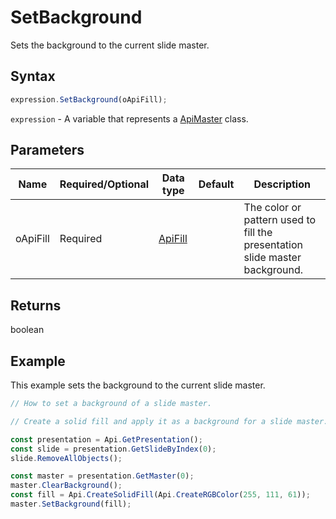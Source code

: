 # SetBackground

Sets the background to the current slide master.

## Syntax

```javascript
expression.SetBackground(oApiFill);
```

`expression` - A variable that represents a [ApiMaster](../ApiMaster.md) class.

## Parameters

| **Name** | **Required/Optional** | **Data type** | **Default** | **Description** |
| ------------- | ------------- | ------------- | ------------- | ------------- |
| oApiFill | Required | [ApiFill](../../ApiFill/ApiFill.md) |  | The color or pattern used to fill the presentation slide master background. |

## Returns

boolean

## Example

This example sets the background to the current slide master.

```javascript editor-pptx
// How to set a background of a slide master.

// Create a solid fill and apply it as a background for a slide master.

const presentation = Api.GetPresentation();
const slide = presentation.GetSlideByIndex(0);
slide.RemoveAllObjects();

const master = presentation.GetMaster(0);
master.ClearBackground();
const fill = Api.CreateSolidFill(Api.CreateRGBColor(255, 111, 61));
master.SetBackground(fill);

```

